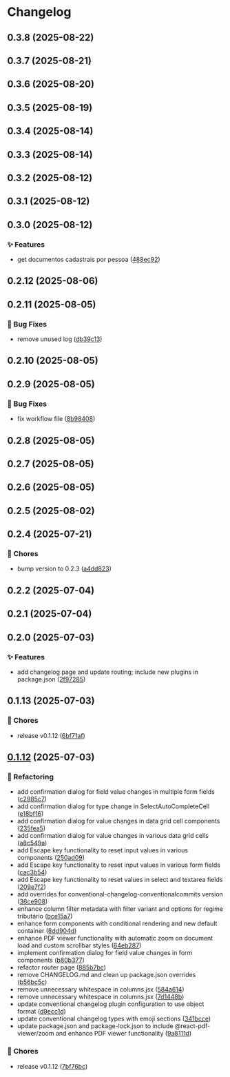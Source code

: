 # Changelog

## 0.3.8 (2025-08-22)

## 0.3.7 (2025-08-21)

## 0.3.6 (2025-08-20)

## 0.3.5 (2025-08-19)

## 0.3.4 (2025-08-14)

## 0.3.3 (2025-08-14)

## 0.3.2 (2025-08-12)

## 0.3.1 (2025-08-12)

## 0.3.0 (2025-08-12)

### ✨ Features

* get documentos cadastrais por pessoa ([488ec92](https://github.com/oondemand/central-oondemand-frontend/commit/488ec92102c27600590896e773ae392de957c7fe))

## 0.2.12 (2025-08-06)

## 0.2.11 (2025-08-05)

### 🐛 Bug Fixes

* remove unused log ([db39c13](https://github.com/oondemand/central-oondemand-frontend/commit/db39c13e464192a090a8d175a79cb7a9ceccba04))

## 0.2.10 (2025-08-05)

## 0.2.9 (2025-08-05)

### 🐛 Bug Fixes

* fix workflow file ([8b98408](https://github.com/oondemand/central-oondemand-frontend/commit/8b9840869192cf80bc9aa22b8abdf89c99229837))

## 0.2.8 (2025-08-05)

## 0.2.7 (2025-08-05)

## 0.2.6 (2025-08-05)

## 0.2.5 (2025-08-02)

## 0.2.4 (2025-07-21)

### 🔧 Chores

* bump version to 0.2.3 ([a4dd823](https://github.com/oondemand/central-oondemand-frontend/commit/a4dd8234632557477e17d84ed8165e948db2f2e6))

## 0.2.2 (2025-07-04)

## 0.2.1 (2025-07-04)

## 0.2.0 (2025-07-03)

### ✨ Features

* add changelog page and update routing; include new plugins in package.json ([2f97285](https://github.com/oondemand/central-oondemand-frontend/commit/2f97285d5ea3088efbf78be2c55ed2cba763942b))

## 0.1.13 (2025-07-03)

### 🔧 Chores

- release v0.1.12 ([6bf71af](https://github.com/oondemand/central-oondemand-frontend/commit/6bf71af9e59302e646a882f28e8ed7a9b7d2a96c))

## [0.1.12](https://github.com/oondemand/central-oondemand-frontend/compare/0.1.11...0.1.12) (2025-07-03)

### 🔨 Refactoring

- add confirmation dialog for field value changes in multiple form fields ([c2985c7](https://github.com/oondemand/central-oondemand-frontend/commit/c2985c77aa2e4ee6076120d06524b5c78b42c72f))
- add confirmation dialog for type change in SelectAutoCompleteCell ([e18bf16](https://github.com/oondemand/central-oondemand-frontend/commit/e18bf16e20d1a3d3cbb7aefa4728e6350164ec63))
- add confirmation dialog for value changes in data grid cell components ([235fea5](https://github.com/oondemand/central-oondemand-frontend/commit/235fea5662ea09610d7c59eacfc6dad4c67e698f))
- add confirmation dialog for value changes in various data grid cells ([a8c549a](https://github.com/oondemand/central-oondemand-frontend/commit/a8c549a40850bf3eadb28cca4dd3e84b0f1be2e9))
- add Escape key functionality to reset input values in various components ([250ad09](https://github.com/oondemand/central-oondemand-frontend/commit/250ad090345c9712d50db627498dfc9ea47d3fe7))
- add Escape key functionality to reset input values in various form fields ([cac3b54](https://github.com/oondemand/central-oondemand-frontend/commit/cac3b547dc5c7400be28c0c1475d1356db7a36de))
- add Escape key functionality to reset values in select and textarea fields ([209e7f2](https://github.com/oondemand/central-oondemand-frontend/commit/209e7f23f39d84acc5d0f1d78240e2efdcf45a80))
- add overrides for conventional-changelog-conventionalcommits version ([36ce908](https://github.com/oondemand/central-oondemand-frontend/commit/36ce9084877ad4642acb8d18c12665ace126f99e))
- enhance column filter metadata with filter variant and options for regime tributário ([bce15a7](https://github.com/oondemand/central-oondemand-frontend/commit/bce15a7d650cb70bba101d52d26a17e62789962e))
- enhance form components with conditional rendering and new default container ([8dd904d](https://github.com/oondemand/central-oondemand-frontend/commit/8dd904d66d1847bb2d65531fb36df1e814521754))
- enhance PDF viewer functionality with automatic zoom on document load and custom scrollbar styles ([64eb287](https://github.com/oondemand/central-oondemand-frontend/commit/64eb287708f01c0cf7100e2968c67a06b4eb1824))
- implement confirmation dialog for field value changes in form components ([b80b377](https://github.com/oondemand/central-oondemand-frontend/commit/b80b37722d7cac52042dbd7afadb794b8c72f768))
- refactor router page ([885b7bc](https://github.com/oondemand/central-oondemand-frontend/commit/885b7bc93e0ac834c3587d88cb80780c9ca03a9a))
- remove CHANGELOG.md and clean up package.json overrides ([b56bc5c](https://github.com/oondemand/central-oondemand-frontend/commit/b56bc5c9ed47cea8e11a7753cf130e9b0bf33d69))
- remove unnecessary whitespace in columns.jsx ([584a614](https://github.com/oondemand/central-oondemand-frontend/commit/584a614e98899222b4f99526a0c2496e5a4cd51e))
- remove unnecessary whitespace in columns.jsx ([7d1448b](https://github.com/oondemand/central-oondemand-frontend/commit/7d1448bb5b5c756bede8e210c1b39f0814fa4aef))
- update conventional changelog plugin configuration to use object format ([d9ecc1d](https://github.com/oondemand/central-oondemand-frontend/commit/d9ecc1d644c47b4b0be6c512006082d181be4207))
- update conventional changelog types with emoji sections ([341bcce](https://github.com/oondemand/central-oondemand-frontend/commit/341bcce607c54cc58f6e8eab78456e0f25a283fb))
- update package.json and package-lock.json to include @react-pdf-viewer/zoom and enhance PDF viewer functionality ([9a8111d](https://github.com/oondemand/central-oondemand-frontend/commit/9a8111df5dde12e6f0590f3f7350915ead842d63))

### 🔧 Chores

- release v0.1.12 ([7bf76bc](https://github.com/oondemand/central-oondemand-frontend/commit/7bf76bc6b0de5b4134e7aa61c271d7516b202976))
